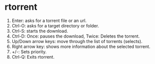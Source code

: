 # rtorrent

1. Enter: asks for a torrent file or an url.
2. Ctrl-O: asks for a target directory or folder.
3. Ctrl-S: starts the download.
4. Ctrl-D: Once: pauses the download, Twice: Deletes the torrent.
5. Up/Down arrow keys: move through the list of torrents (selects).
6. Right arrow key: shows more information about the selected torrent. 
7. +/-: Sets priority.
8. Ctrl-Q: Exits rtorrent.
 
